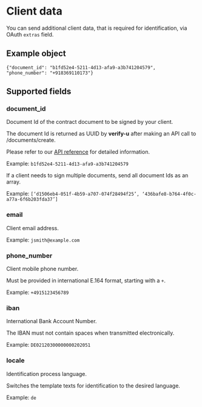 # Client data

You can send additional client data, that is required for identification, via OAuth `extras` field.

## Example object <a name="example-extras"></a>

`{"document_id": "b1fd52e4-5211-4d13-afa9-a3b741204579", "phone_number": "+918369110173"}`

## Supported fields <a name="supported-fields"></a>

### **document_id**

Document Id of the contract document to be signed by your client.

The document Id is returned as UUID by **verify-u** after making an API call to /documents/create.

Please refer to our [API reference](reference) for detailed information.

Example: `b1fd52e4-5211-4d13-afa9-a3b741204579`

If a client needs to sign multiple documents, send all document Ids as an array.

Example: `[‘d1506eb4-051f-4b59-a707-074f28494f25’, ‘436bafe8-b764-4f0c-a77a-6f6b203fda37’]`

### **email**

Client email address.

Example: `jsmith@example.com`

### **phone_number**

Client mobile phone number.

Must be provided in international E.164 format, starting with a `+`.

Example: `+4915123456789`

### **iban**

International Bank Account Number.

The IBAN must not contain spaces when transmitted electronically.

Example: `DE02120300000000202051`

### **locale**

Identification process language.

Switches the template texts for identification to the desired language.

Example: `de`
